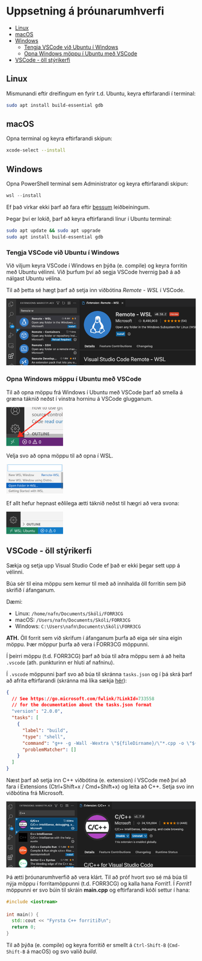 # Uppsetning á þróunarumhverfi

* [Linux](#linux)
* [macOS](#macos)
* [Windows](#windows)
  + [Tengja VSCode við Ubuntu í Windows](#tengja-vscode-vi--ubuntu---windows)
  + [Opna Windows möppu í Ubuntu með VSCode](#opna-windows-m-ppu---ubuntu-me--vscode)
* [VSCode - öll stýrikerfi](#vscode----ll-st-rikerfi)

## Linux

Mismunandi eftir dreifingum en fyrir t.d. Ubuntu, keyra eftirfarandi í terminal:

```bash
sudo apt install build-essential gdb
```

## macOS

Opna terminal og keyra eftirfarandi skipun:

```bash
xcode-select --install
```

## Windows

Opna PowerShell terminal sem Administrator og keyra eftirfarandi skipun:

```powershell
wsl --install
```

Ef það virkar ekki þarf að fara eftir [þessum](./WSL.md) leiðbeiningum.

Þegar því er lokið, þarf að keyra eftirfarandi línur í Ubuntu terminal:

```bash
sudo apt update && sudo apt upgrade
sudo apt install build-essential gdb
```

### Tengja VSCode við Ubuntu í Windows

Við viljum keyra VSCode í Windows en þýða (e. compile) og keyra forritin með Ubuntu vélinni. Við þurfum því að segja VSCode hvernig það á að nálgast Ubuntu vélina.

Til að þetta sé hægt þarf að setja inn viðbótina *Remote - WSL* í VSCode.

![Remote - WSL Extension](Myndir/VSCode_RemoteWSL_Extension.png)

### Opna Windows möppu í Ubuntu með VSCode

Til að opna möppu frá Windows í Ubuntu með VSCode þarf að smella á græna táknið neðst í vinstra horninu á VSCode glugganum.

<img src="./Myndir/WIN_VSCode_StartWSL.png" width="30%" height="30%">

Velja svo að opna möppu til að opna í WSL.

<img src="./Myndir/WIN_VSCode_OpenFolderWSL.png" width="30%" height="30%">

Ef allt hefur hepnast eðlilega ætti táknið neðst til hægri að vera svona:

<img src="./Myndir/WIN_VSCode_CheckUbuntu.png" width="30%" height="30%">

## VSCode - öll stýrikerfi

Sækja og setja upp Visual Studio Code ef það er ekki þegar sett upp á vélinni.

Búa sér til eina möppu sem kemur til með að innihalda öll forritin sem þið skrifið í áfanganum.

Dæmi:

- Linux: ```/home/nafn/Documents/Skóli/FORR3CG```
- macOS: ```/Users/nafn/Documents/Skóli/FORR3CG```
- Windows: ```C:\Users\nafn\Documents\Skóli\FORR3CG```

**ATH.** Öll forrit sem við skrifum í áfanganum þurfa að eiga sér sína eigin möppu. Þær möppur þurfa að vera í FORR3CG möppunni.

Í þeirri möppu (t.d. FORR3CG) þarf að búa til aðra möppu sem á að heita ```.vscode``` (ath. punkturinn er hluti af nafninu).

Í ```.vscode``` möppunni þarf svo að búa til skránna ```tasks.json``` og í þá skrá þarf að afrita eftirfarandi (skránna má líka sækja [hér](https://gist.github.com/gestskoli/9c9409bad2ab5f56a649dff76b8be4e6)):

```json
{
  // See https://go.microsoft.com/fwlink/?LinkId=733558
  // for the documentation about the tasks.json format
  "version": "2.0.0",
  "tasks": [
    {
      "label": "build",
      "type": "shell",
      "command": "g++ -g -Wall -Wextra \"${fileDirname}/\"*.cpp -o \"${workspaceFolderBasename}\" && \"./${workspaceFolderBasename}\"",
      "problemMatcher": []
    }
  ]
}
```

Næst þarf að setja inn C++ viðbótina (e. extension) í VSCode með því að fara í Extensions (Ctrl+Shift+x / Cmd+Shift+x) og leita að C++. Setja svo inn viðbótina frá Microsoft.

![VSCode c++ extension](./Myndir/VSCode_CPP_Extension.png)

Þá ætti þróunarumhverfið að vera klárt. Til að próf hvort svo sé má búa til nýja möppu í forritamöppunni (t.d. FORR3CG) og kalla hana *Forrit1*. Í *Forrit1* möppunni er svo búin til skráin **main.cpp** og eftirfarandi kóði settur í hana:

```c++
#include <iostream>

int main() {
  std::cout << "Fyrsta C++ forritið\n";
  return 0;
}
```

Til að þýða (e. compile) og keyra forritið er smellt á `Ctrl-Shift-B` (`Cmd-Shift-B` á macOS) og svo valið *build*.
